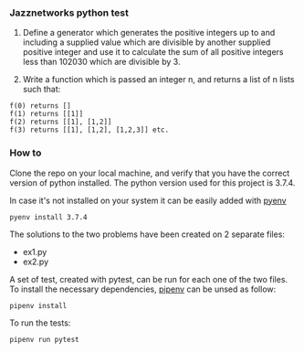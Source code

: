 ### Jazznetworks python test

1. Define a generator which generates the positive integers up to and including a supplied value
which are divisible by another supplied positive integer and use it to calculate the sum of all
positive integers less than 102030 which are divisible by 3.


2. Write a function which is passed an integer n, and returns a list of n lists such that:
```
f(0) returns []
f(1) returns [[1]]
f(2) returns [[1], [1,2]]
f(3) returns [[1], [1,2], [1,2,3]] etc. 
```

### How to
Clone the repo on your local machine, and verify that you have the correct
version of python installed.
The python version used for this project is 3.7.4.

In case it's not installed on your system it can be easily added with [pyenv](https://github.com/pyenv/pyenv)
```
pyenv install 3.7.4
```

The solutions to the two problems have been created on 2 separate files:
- ex1.py
- ex2.py

A set of test, created with pytest, can be run for each one of the two files.
To install the necessary dependencies, [pipenv](https://github.com/pypa/pipenv) can be unsed as follow:
```
pipenv install
```

To run the tests:
```
pipenv run pytest
```
